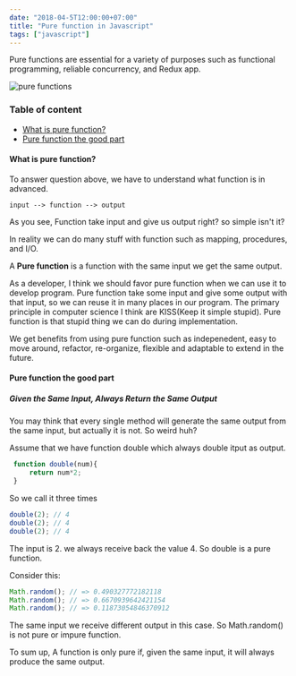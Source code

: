 ```yaml
---
date: "2018-04-5T12:00:00+07:00"
title: "Pure function in Javascript"
tags: ["javascript"]
---
```


Pure functions are essential for a variety of purposes such as functional programming, reliable concurrency, and Redux app.
<!--more-->

![pure functions][1]

### Table of content

- [What is pure function?](#pure_function)
- [Pure function the good part](#pf_good_part)

#### What is pure function? <a name="pure_function"></a>

To answer question above, we have to understand what function is in advanced.

```
input --> function --> output
```

As you see, Function take input and give us output right? so simple isn't it?

In reality we can do many stuff with function such as mapping, procedures, and I/O.

A **Pure function** is a function with the same input we get the same output.

As a developer, I think we should favor pure function when we can use it to develop program. Pure function take some input and give some output with that input, so we can reuse it in many places in our program. The primary principle in computer science I think are KISS(Keep it simple stupid). Pure function is that stupid thing we can do during implementation.

We get benefits from using pure function such as indepenedent, easy to move around, refactor, re-organize, flexible and adaptable to extend in the future.

#### Pure function the good part <a name="pf_good_part"></a>

##### Given the Same Input, Always Return the Same Output

You may think that every single method will generate the same output from the same input, but actually it is not. So weird huh?

Assume that we have function double which always double itput as output.

``` Javascript
 function double(num){
     return num*2;
 }
```

So we call it three times

``` Javascript
double(2); // 4
double(2); // 4
double(2); // 4
```

The input is 2. we always receive back the value 4. So double is a pure function.

Consider this:

``` Javascript
Math.random(); // => 0.490327772182118
Math.random(); // => 0.6670939642421154
Math.random(); // => 0.11873054846370912
```

The same input we receive different output in this case. So Math.random() is not pure or impure function.

To sum up, A function is only pure if, given the same input, it will always produce the same output.


[1]: /my-blog/img/portfolio/content13/pure.jpeg